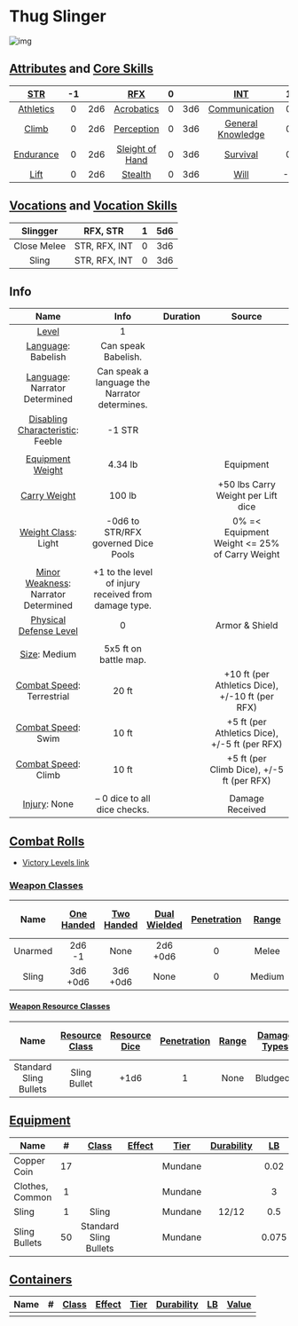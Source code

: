 # Thug Slinger

![img]()

## [Attributes](./../../../../../CoreRules/GeneralRules/Attributes.md) and [Core Skills](./../../../../../CoreRules/GeneralRules/CoreSkills.md)

|  [STR](./../../../../../CoreRules/GeneralRules/Attributes.md#strength-str)   |  -1   |       |         [RFX](./../../../../../CoreRules/GeneralRules/Attributes.md#reflex-rfx)          |   0   |       |        [INT](./../../../../../CoreRules/GeneralRules/Attributes.md#intelligence-int)         |   1   |       |
| :--------------------------------------------------------------------------: | :---: | :---: | :--------------------------------------------------------------------------------------: | :---: | :---: | :------------------------------------------------------------------------------------------: | :---: | :---: |
| [Athletics](./../../../../../CoreRules/GeneralRules/CoreSkills.md#athletics) |   0   |  2d6  |      [Acrobatics](./../../../../../CoreRules/GeneralRules/CoreSkills.md#acrobatics)      |   0   |  3d6  |     [Communication](./../../../../../CoreRules/GeneralRules/CoreSkills.md#communication)     |   0   |  4d6  |
|     [Climb](./../../../../../CoreRules/GeneralRules/CoreSkills.md#climb)     |   0   |  2d6  |      [Perception](./../../../../../CoreRules/GeneralRules/CoreSkills.md#perception)      |   0   |  3d6  | [General Knowledge](./../../../../../CoreRules/GeneralRules/CoreSkills.md#general-knowledge) |   0   |  4d6  |
| [Endurance](./../../../../../CoreRules/GeneralRules/CoreSkills.md#endurance) |   0   |  2d6  | [Sleight of Hand](./../../../../../CoreRules/GeneralRules/CoreSkills.md#sleight-of-hand) |   0   |  3d6  |          [Survival](./../../../../../CoreRules/GeneralRules/CoreSkills.md#survival)          |   0   |  4d6  |
|      [Lift](./../../../../../CoreRules/GeneralRules/CoreSkills.md#lift)      |   0   |  2d6  |         [Stealth](./../../../../../CoreRules/GeneralRules/CoreSkills.md#stealth)         |   0   |  3d6  |              [Will](./../../../../../CoreRules/GeneralRules/CoreSkills.md#will)              |  -1   |  3d6  |

## [Vocations](./../../../../../CoreRules/GeneralRules/Vocations.md) and [Vocation Skills](./../../../../../CoreRules/GeneralRules/Vocations.md#vocation-skills)

| Slingger |   RFX, STR    |   1   |  5d6  |
| :------: | :-----------: | :---: | :---: |
| Close Melee  | STR, RFX, INT |   0   |  3d6  |
|  Sling   | STR, RFX, INT |   0   |  3d6  |

## Info

|                                                       Name                                                        |                         Info                         | Duration |                     Source                      |
| :---------------------------------------------------------------------------------------------------------------: | :--------------------------------------------------: | :------: | :---------------------------------------------: |
|                     [Level](./../../../../../CoreRules/CharacterCreationRules/TiersOfPlay.md)                     |                          1                           |          |                                                 |
|                              [Language](./../../../Languages/Languages.md): Babelish                              |                 Can speak Babelish.                  |          |                                                 |
|                        [Language](./../../../Languages/Languages.md): Narrator Determined                         |    Can speak a language the Narrator determines.     |          |                                                 |
| [Disabling Characteristic](./../../../../../CoreRules/CharacterCreationRules/DisablingCharacteristics.md): Feeble |                        -1 STR                        |          |                                                 |
|                                                                                                                   |                                                      |          |                                                 |
|               [Equipment Weight](./../../../../../CoreRules/AdvancedRules/CarryWeight.md#equipment)               |                       4.34 lb                        |          |                    Equipment                    |
|               [Carry Weight](./../../../../../CoreRules/AdvancedRules/CarryWeight.md#carry-weight)                |                        100 lb                        |          |       +50 lbs Carry Weight per Lift dice        |
|           [Weight Class](./../../../../../CoreRules/AdvancedRules/CarryWeight.md#weight-classes): Light           |         -0d6 to STR/RFX governed Dice Pools          |          |  0% =< Equipment Weight <= 25% of Carry Weight  |
|                                                                                                                   |                                                      |          |                                                 |
|      [Minor Weakness](./../../../../../CoreRules/CombatRules/WeaknessAndResistance.md): Narrator Determined       | +1 to the level of injury received from damage type. |          |                                                 |
|    [Physical Defense Level](./../../../../../CoreRules/CombatRules/DefenseAndPenetration.md#physical-defense)     |                          0                           |          |                 Armor & Shield                  |
|                                                                                                                   |                                                      |          |                                                 |
|                     [Size](./../../../../../CoreRules/CombatRules/BattleMap.md#size): Medium                      |                5x5 ft on battle map.                 |          |                                                 |
|         [Combat Speed](./../../../../../CoreRules/CombatRules/CombatSpeed.md#combat-speeds): Terrestrial          |                        20 ft                         |          | +10 ft (per Athletics Dice), +/-10 ft (per RFX) |
|             [Combat Speed](./../../../../../CoreRules/CombatRules/CombatSpeed.md#combat-speeds): Swim             |                        10 ft                         |          |  +5 ft (per Athletics Dice), +/-5 ft (per RFX)  |
|            [Combat Speed](./../../../../../CoreRules/CombatRules/CombatSpeed.md#combat-speeds): Climb             |                        10 ft                         |          |    +5 ft (per Climb Dice), +/-5 ft (per RFX)    |
|                                                                                                                   |                                                      |          |                                                 |
|                         [Injury](./../../../../../CoreRules/CombatRules/Injury.md): None                          |             – 0 dice to all dice checks.             |          |                 Damage Received                 |

## [Combat Rolls](./../../../../../CoreRules/CombatRules/CombatRolls.md)

- [Victory Levels link](./../../../../../CoreRules/CombatRules/VictoryLevels.md)

### [Weapon Classes](./../../../../../CoreRules/CombatRules/WeaponClasses.md)

|  Name   | [One<br />Handed](./../../../../../CoreRules/CombatRules/WeaponClasses.md#one-handed) | [Two<br />Handed](./../../../../../CoreRules/CombatRules/WeaponClasses.md#two-handed) | [Dual<br />Wielded](./../../../../../CoreRules/CombatRules/WeaponClasses.md#dual-wielded) | [Penetration](./../../../../../CoreRules/CombatRules/DefenseAndPenetration.md#penetration) | [Range](./../../../../../CoreRules/CombatRules/Range.md) | [Damage<br />Types](./../../../../../CoreRules/CombatRules/DamageTypes.md) | [Engageable<br />Opponents](./../../../../../CoreRules/CombatRules/EngageableOpponents.md) | [Area Of<br />Effect](./../../../../../CoreRules/CombatRules/AreaOfEffect.md) | [Weapon<br />Resource](./../../../../../CoreRules/CombatRules/WeaponClasses.md#weapon-resources) |
| :-----: | :-----------------------------------------------------------------------------------: | :-----------------------------------------------------------------------------------: | :---------------------------------------------------------------------------------------: | :----------------------------------------------------------------------------------------: | :------------------------------------------------------: | :------------------------------------------------------------------------: | :----------------------------------------------------------------------------------------: | :---------------------------------------------------------------------------: | :----------------------------------------------------------------------------------------------: |
| Unarmed |                                      2d6<br />-1                                      |                                         None                                          |                                       2d6<br />+0d6                                       |                                             0                                              |                          Melee                           |                                  Bludgeon                                  |                                           Rapid                                            |                                     None                                      |                                               None                                               |
|  Sling  |                                     3d6<br />+0d6                                     |                                     3d6<br />+0d6                                     |                                           None                                            |                                             0                                              |                          Medium                          |                                                                            |                                          Standard                                          |                                     None                                      |                                           Sling Bullet                                           |

#### [Weapon Resource Classes](./../../../../../CoreRules/CombatRules/WeaponResourceClasses.md)

|          Name          | [Resource Class](./../../../../../CoreRules/CombatRules/WeaponResourceClasses.md#resource-class) | [Resource Dice](./../../../../../CoreRules/CombatRules/WeaponResourceClasses.md#resource-dice) | [Penetration](./../../../../../CoreRules/CombatRules/WeaponResourceClasses.md#penetration) | [Range](./../../../../../CoreRules/CombatRules/WeaponResourceClasses.md#range) | [Damage<br />Types](./../../../../../CoreRules/CombatRules/WeaponResourceClasses.md#damage-types) | [Area Of<br />Effect](./../../../../../CoreRules/CombatRules/WeaponResourceClasses.md#area-of-effect) |
| :--------------------: | :----------------------------------------------------------------------------------------------: | :--------------------------------------------------------------------------------------------: | :----------------------------------------------------------------------------------------: | :----------------------------------------------------------------------------: | :-----------------------------------------------------------------------------------------------: | :---------------------------------------------------------------------------------------------------: |
| Standard Sling Bullets |                                           Sling Bullet                                           |                                              +1d6                                              |                                             1                                              |                                      None                                      |                                             Bludgeon                                              |                                                 None                                                  |

## [Equipment](./../../../../../CoreRules/AdvancedRules/CarryWeight.md#equipment)

| Name            |   #   | [Class](./../../../../../CoreRules/AdvancedRules/ItemClass.md) | [Effect](./../../../../../CoreRules/AdvancedRules/ItemEffects.md) | [Tier](./../../../../../CoreRules/AdvancedRules/ItemTier.md) | [Durability](./../../../../../CoreRules/AdvancedRules/ItemDurability.md) | [LB](./../../../../../CoreRules/AdvancedRules/CarryWeight.md) | [Value](./../../../Items/ItemShop.md#currency) |
| --------------- | :---: | :------------------------------------------------------------: | :---------------------------------------------------------------: | :----------------------------------------------------------: | :----------------------------------------------------------------------: | :-----------------------------------------------------------: | :--------------------------------------------: |
| Copper Coin     |  17   |                                                                |                                                                   |                           Mundane                            |                                                                          |                             0.02                              |                      1 cc                      |
| Clothes, Common |   1   |                                                                |                                                                   |                           Mundane                            |                                                                          |                               3                               |                     50 cc                      |
| Sling           |   1   |                             Sling                              |                                                                   |                           Mundane                            |                                  12/12                                   |                              0.5                              |                     10 cc                      |
| Sling Bullets   |  50   |                     Standard Sling Bullets                     |                                                                   |                           Mundane                            |                                                                          |                             0.075                             |                      8 tc                      |

## [Containers](./../../../../../CoreRules/AdvancedRules/Containers.md)

| Name |   #   | [Class](./../../../../../CoreRules/AdvancedRules/ItemClass.md) | [Effect](./../../../../../CoreRules/AdvancedRules/ItemEffects.md) | [Tier](./../../../../../CoreRules/AdvancedRules/ItemTier.md) | [Durability](./../../../../../CoreRules/AdvancedRules/ItemDurability.md) | [LB](./../../../../../CoreRules/AdvancedRules/CarryWeight.md) | [Value](./../../../Items/ItemShop.md#currency) |
| ---- | :---: | :------------------------------------------------------------: | :---------------------------------------------------------------: | :----------------------------------------------------------: | :----------------------------------------------------------------------: | :-----------------------------------------------------------: | :--------------------------------------------: |
|      |       |                                                                |                                                                   |                                                              |                                                                          |                                                               |                                                |
